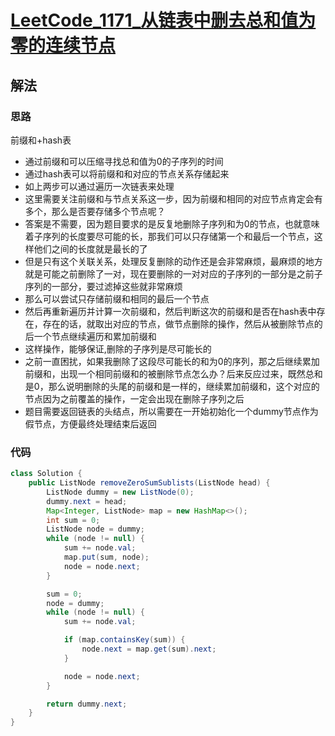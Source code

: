 # [LeetCode_1171_从链表中删去总和值为零的连续节点](https://leetcode.cn/problems/remove-zero-sum-consecutive-nodes-from-linked-list/)
## 解法
### 思路
前缀和+hash表
- 通过前缀和可以压缩寻找总和值为0的子序列的时间
- 通过hash表可以将前缀和和对应的节点关系存储起来
- 如上两步可以通过遍历一次链表来处理
- 这里需要关注前缀和与节点关系这一步，因为前缀和相同的对应节点肯定会有多个，那么是否要存储多个节点呢？
- 答案是不需要，因为题目要求的是反复地删除子序列和为0的节点，也就意味着子序列的长度要尽可能的长，那我们可以只存储第一个和最后一个节点，这样他们之间的长度就是最长的了
- 但是只有这个关联关系，处理反复删除的动作还是会非常麻烦，最麻烦的地方就是可能之前删除了一对，现在要删除的一对对应的子序列的一部分是之前子序列的一部分，要过滤掉这些就非常麻烦
- 那么可以尝试只存储前缀和相同的最后一个节点
- 然后再重新遍历并计算一次前缀和，然后判断这次的前缀和是否在hash表中存在，存在的话，就取出对应的节点，做节点删除的操作，然后从被删除节点的后一个节点继续遍历和累加前缀和
- 这样操作，能够保证,删除的子序列是尽可能长的
- 之前一直困扰，如果我删除了这段尽可能长的和为0的序列，那之后继续累加前缀和，出现一个相同前缀和的被删除节点怎么办？后来反应过来，既然总和是0，那么说明删除的头尾的前缀和是一样的，继续累加前缀和，这个对应的节点因为之前覆盖的操作，一定会出现在删除子序列之后
- 题目需要返回链表的头结点，所以需要在一开始初始化一个dummy节点作为假节点，方便最终处理结束后返回
### 代码
```java
class Solution {
    public ListNode removeZeroSumSublists(ListNode head) {
        ListNode dummy = new ListNode(0);
        dummy.next = head;
        Map<Integer, ListNode> map = new HashMap<>();
        int sum = 0;
        ListNode node = dummy;
        while (node != null) {
            sum += node.val;
            map.put(sum, node);
            node = node.next;
        }

        sum = 0;
        node = dummy;
        while (node != null) {
            sum += node.val;

            if (map.containsKey(sum)) {
                node.next = map.get(sum).next;
            }

            node = node.next;
        }

        return dummy.next;
    }
}
```